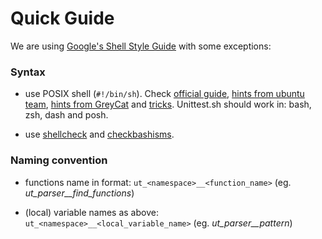 # Quick Guide

We are using [Google's Shell Style Guide](https://google-styleguide.googlecode.com/svn/trunk/shell.xml) with some exceptions:


### Syntax

* use POSIX shell (`#!/bin/sh`). Check [official guide](http://pubs.opengroup.org/onlinepubs/009695399/utilities/xcu_chap02.html), [hints from ubuntu team](https://wiki.ubuntu.com/DashAsBinSh), [hints from GreyCat](http://mywiki.wooledge.org/Bashism) and [tricks](http://www.etalabs.net/sh_tricks.html). Unittest.sh should work in: bash, zsh, dash and posh.

* use [shellcheck](http://www.shellcheck.net/) and [checkbashisms](http://sourceforge.net/projects/checkbaskisms/).


### Naming convention

* functions name in format: `ut_<namespace>__<function_name>` (eg. *ut_parser__find_functions*)

* (local) variable names as above: `ut_<namespace>__<local_variable_name>` (eg. *ut_parser__pattern*)
